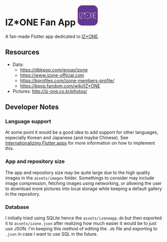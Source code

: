 # IZ*ONE Fan App <img src="./assets/launcher_round.png" width="64" alt="App icon"/>

A fan-made Flutter app dedicated to [IZ*ONE](http://iz-one.co.kr/).

## Resources

- Data:
    - https://dbkpop.com/group/izone
    - https://www.izone-official.com
    - https://kprofiles.com/izone-members-profile/
    - https://kpop.fandom.com/wiki/IZ*ONE
- Pictures: http://iz-one.co.kr/photos/

## Developer Notes

### Language support

At some point it would be a good idea to add support for other languages, especially Korean and Japanese (and maybe Chinese).
See [Internationalizing Flutter apps](https://flutter.dev/docs/development/accessibility-and-localization/internationalization) for more information on how to implement this.

### App and repository size

The app and repository size may be quite large due to the high quality images in the `assets/images` folder.
Somethings to consider may include image compression, fetching images using networking, or allowing the user to download more pictures into local storage while keeping a default gallery in the repository.

### Database

I initially tried using SQLite hence the `assets/izoneapp.db` but then exported it to `assets/izone.json` after realizing how much easier it would be to just use JSON.
I'm keeping this method of editing the `.db` file and exporting to `.json` in case I want to use SQL in the future.
